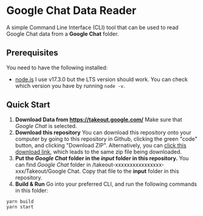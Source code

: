 # Google Chat Data Reader
A simple Command Line Interface (CLI) tool that can be used to read Google Chat data from a **Google Chat** folder.

## Prerequisites
You need to have the following installed:
* [node.js](https://nodejs.org/en/)
  I use v17.3.0 but the LTS version should work. You can check which version you have by running `node -v`.

## Quick Start
1. **Download Data from https://takeout.google.com/**
  Make sure that *Google Chat* is selected.
2. **Download this repository**
  You can download this repository onto your computer by going to this repository in Github, clicking the green "code" button, and clicking "Download ZIP".
  Alternatively, you can [click this download link](https://github.com/JoshuaCoquia/hangouts-data-reader/archive/refs/heads/main.zip), which leads to the same zip file being downloaded.
3. **Put the *Google Chat* folder in the *input* folder in this repository.**
  You can find *Google Chat* folder in /takeout-xxxxxxxxxxxxxxxx-xxx/Takeout/Google Chat.
  Copy that file to the **input** folder in this repository.
4. **Build & Run**
Go into your preferred CLI, and run the following commands in this folder:
  ```console
  yarn build
  yarn start
  ```